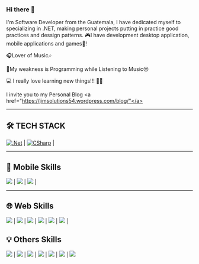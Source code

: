 ### Hi there 👋

I'm Software Developer from the Guatemala, I have dedicated myself to specializing in .NET, making personal projects putting in practice good practices and dessign patterns. 🎮I have development desktop application, mobile applications and games👾!

🎧Lover of Music🎶

💫My weakness is Programming while Listening  to Music😵‍

💻 I really love learning new things!!! 💚💕

I invite you to my Personal Blog <a href="https://jimsolutions54.wordpress.com/blog/"</a> 

<hr />

## 🛠️ TECH STACK 
[![.Net](https://img.shields.io/badge/-DotNet-61DAFB?logo=dotnet&logoColor=white)]() |
[![CSharp](https://img.shields.io/badge/-CSharp-61DAFB?logo=CSharp&logoColor=white)]() |   
   
<hr />

## 📱 Mobile Skills 
<a target="_blank"><img src="https://img.shields.io/badge/-Flutter-blue?logo=Flutter&logoColor=white" ></a> |
<a target="_blank"><img src="https://img.shields.io/badge/-Xamarin-4169E1?logo=Xamarin&logoColor=white" ></a> |
<a target="_blank"><img src="https://img.shields.io/badge/-Android-4169E1?logo=Android&logoColor=white" ></a> |


<hr />

## 🌐 Web Skills 
<a target="_blank"><img src="https://img.shields.io/badge/-Angular-000000?logo=angular&logoColor=red&style=for-the-badge"></a> |
<a target="_blank"><img src="https://img.shields.io/badge/-React-00BFFF?logo=react&logoColor=blue"></a> |
<a target="_blank"><img src="https://img.shields.io/badge/-Typescript-00BFFF?logo=typescript&logoColor=blue"></a> |
<a target="_blank"><img src="https://img.shields.io/badge/HTML-239120?&logo=html5&logoColor=white"></a> |
<a target="_blank"><img src="https://img.shields.io/badge/JavaScript-yellow?&logo=JavaScript&logoColor=white"></a> |
<a target="_blank"><img src="https://img.shields.io/badge/CSS-pink?&logo=CSS3&logoColor=white"></a> | 
 

## 💡 Others Skills 
<a target="_blank"><img src="https://img.shields.io/badge/-Azure-blue?logo=microsoft-azure&logoColor=red&style=for-the-badge"></a> |
<a target="_blank"><img src="https://img.shields.io/badge/-SQLServer-white?logo=microsoft-sql-server&logoColor=red"></a> |
<a target="_blank"><img src="https://img.shields.io/badge/-MySQL-white?logo=mysql&logoColor=blue"></a> |
<a target="_blank"><img src="https://img.shields.io/badge/Git-black?&logo=github&logoColor=white"></a> |
<a target="_blank"><img src="https://img.shields.io/badge/VisualStudio-1E90FF?&logo=VisualStudio&logoColor=white"></a> |
<a target="_blank"><img src="https://img.shields.io/badge/VisualStudioCode-7B68EE?&logo=VisualStudioCode&logoColor=white"></a> |
<a target="_blank"><img src="https://img.shields.io/badge/Boostrap-pink?&logo=Boostrap&logoColor=white"></a> 
    






<!--
**Jimy054/Jimy054** is a ✨ _special_ ✨ repository because its `README.md` (this file) appears on your GitHub profile.

Here are some ideas to get you started:

- 🔭 I’m currently working on ...
- 🌱 I’m currently learning ...
- 👯 I’m looking to collaborate on ...
- 🤔 I’m looking for help with ...
- 💬 Ask me about ...
- 📫 How to reach me: ...
- 😄 Pronouns: ...
- ⚡ Fun fact: ...
-->
